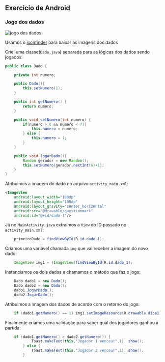 ## Exercicio de Android

### Jogo dos dados

![jogo dos dados](https://gph.is/2IlvQqa)

Usamos o [iconfinder](https://www.iconfinder.com/) para baixar as imagens dos dados

Criei uma classe(`Dado.java`) separada para as lógicas dos dados sendo jogados: 

``` java
public class Dado {

    private int numero;

    public Dado(){
        this.setNumero(1);
    }

    public int getNumero() {
        return numero;
    }

    public void setNumero(int numero) {
        if(numero > 0 && numero < 7){
            this.numero = numero;
        } else {
            this.numero = 1;
        }
    }

    public void JogarDado(){
        Random gerador = new Random();
        this.setNumero(gerador.nextInt(6)+1);
    }
}
```

Atribuimos a imagem do dado no arquivo `activity_main.xml`:

``` xml
<ImageView
    android:layout_width="100dp"
    android:layout_height="100dp"
    android:layout_gravity="center_horizontal"
    android:src="@drawable/questionmark"
    android:id="@+id/dado-1"/>
```

Já no `MainActivity.java` extraimos a `View` do ID passado no `activity_main.xml`: 

``` java
    primeiroDado = findViewById(R.id.dado_1);
``` 

Criamos uma variável chamada `img` que vai receber a imagem do novo dado: 

``` java
    ImageView img1 = (ImageView)findViewById(R.id.dado_1);
```

Instanciamos os dois dados e chamamos o método que faz o jogo: 

``` java
    Dado dado1 = new Dado();
    Dado dado2 = new Dado();
    dado1.JogarDado();
    dado2.JogarDado();
```

Atribuimos a imagem dos dados de acordo com o retorno do jogo: 

``` java
    if (dado1.getNumero() == 1) img1.setImageResource(R.drawable.dice1);
```

Finalmente criamos uma validação para saber qual dos jogadores ganhou a partida: 

``` java
    if (dado1.getNumero() > dado2.getNumero()) {
            Toast.makeText(this,"Jogador 1 venceu!",1). show();
        } else {
            Toast.makeText(this,"Jogador 2 venceu!",1). show();
        }
```